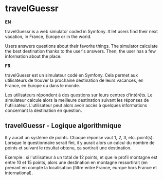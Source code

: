 # travelGuessr

**EN**

travelGuessr is a web simulator coded in Symfony.
It let users find their next vacation, in France, Europe or in the world.

Users answers questions about their favorite things.
The simulator calculate the best destination thanks to the user's answers.
Then, the user has a few information about the place.

**FR**

travelGuessr est un simulateur codé en Symfony.
Cela permet aux utilisateurs de trouver la prochaine destination de leurs vacances, en France, en Europe ou dans le monde.

Les utilisateurs répondent à des questions sur leurs centres d'intérêts.
Le simulateur calcule alors la meilleure destination suivant les réponses de l'utilisateur.
L'utilisateur peut alors avoir accès à quelques informations concernant la destination en question.

## travelGuessr - Logique algorithmique

Il y aurait un système de points.
Chaque réponse vaut 1, 2, 3, etc. point(s).
Lorsque le questionnaire serait fini, il y aurait alors un calcul du nombre de points et suivant le résultat obtenu, ça sortirait une destination.

Exemple : si l'utilisateur à un total de 12 points, et que le profil montagne est entre 10 et 15 points, alors une destination en montagne
ressortirait (en prenant en compte la localisation (filtre entre France, europe hors France et international).
